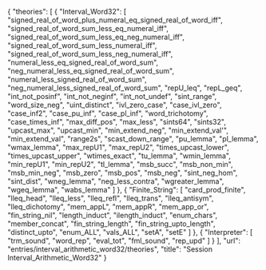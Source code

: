 {
    "theories": [
        {
            "Interval_Word32": [
                "signed_real_of_word_plus_numeral_eq_signed_real_of_word_iff",
                "signed_real_of_word_sum_less_eq_numeral_iff",
                "signed_real_of_word_sum_less_eq_neg_numeral_iff",
                "signed_real_of_word_sum_less_numeral_iff",
                "signed_real_of_word_sum_less_neg_numeral_iff",
                "numeral_less_eq_signed_real_of_word_sum",
                "neg_numeral_less_eq_signed_real_of_word_sum",
                "numeral_less_signed_real_of_word_sum",
                "neg_numeral_less_signed_real_of_word_sum",
                "repU_leq",
                "repL_geq",
                "int_not_posinf",
                "int_not_neginf",
                "int_not_undef",
                "sint_range",
                "word_size_neg",
                "uint_distinct",
                "ivl_zero_case",
                "case_ivl_zero",
                "case_inf2",
                "case_pu_inf",
                "case_pl_inf",
                "word_trichotomy",
                "case_times_inf",
                "max_diff_pos",
                "max_less",
                "sints64",
                "sints32",
                "upcast_max",
                "upcast_min",
                "min_extend_neg",
                "min_extend_val'",
                "min_extend_val",
                "range2s",
                "scast_down_range",
                "pu_lemma",
                "pl_lemma",
                "wmax_lemma",
                "max_repU1",
                "max_repU2",
                "times_upcast_lower",
                "times_upcast_upper",
                "wtimes_exact",
                "tu_lemma",
                "wmin_lemma",
                "min_repU1",
                "min_repU2",
                "tl_lemma",
                "msb_succ",
                "msb_non_min",
                "msb_min_neg",
                "msb_zero",
                "msb_pos",
                "msb_neg",
                "sint_neg_hom",
                "sint_dist",
                "wneg_lemma",
                "neg_less_contra",
                "wgreater_lemma",
                "wgeq_lemma",
                "wabs_lemma"
            ]
        },
        {
            "Finite_String": [
                "card_prod_finite",
                "lleq_head",
                "lleq_less",
                "lleq_refl",
                "lleq_trans",
                "lleq_antisym",
                "lleq_dichotomy",
                "mem_appL",
                "mem_appR",
                "mem_app_or",
                "fin_string_nil",
                "length_induct",
                "ilength_induct",
                "enum_chars",
                "member_concat",
                "fin_string_length",
                "fin_string_upto_length",
                "distinct_upto",
                "enum_ALL",
                "vals_ALL",
                "setA",
                "setE"
            ]
        },
        {
            "Interpreter": [
                "trm_sound",
                "word_rep",
                "eval_tot",
                "fml_sound",
                "rep_upd"
            ]
        }
    ],
    "url": "entries/interval_arithmetic_word32/theories",
    "title": "Session Interval_Arithmetic_Word32"
}